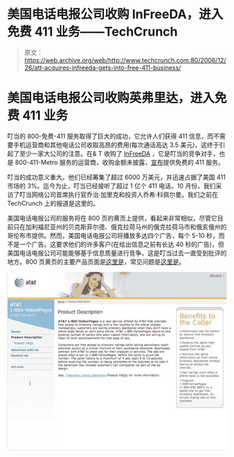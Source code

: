 # 美国电话电报公司收购 InFreeDA，进入免费 411 业务——TechCrunch

> 原文：<https://web.archive.org/web/http://www.techcrunch.com:80/2006/12/26/att-acquires-infreeda-gets-into-free-411-business/>

# 美国电话电报公司收购英弗里达，进入免费 411 业务

叮当的 800-免费-411 服务取得了巨大的成功，它允许人们获得 411 信息，而不需要手机运营商和其他电话公司收取高昂的费用(每次通话高达 3.5 美元)，这终于引起了至少一家大公司的注意。在& T 收购了 [InFreeDA](https://web.archive.org/web/20210618035930/http://www.infreeda.com/) ，它是叮当的竞争对手，也是 800-411-Metro 服务的运营商，收购金额未披露，[宣布](https://web.archive.org/web/20210618035930/http://www.att.com/Common/1800yellowpages/product_description.htm)提供免费的 411 服务。

叮当的成功意义重大。他们已经筹集了超过 6000 万美元，并迅速占据了美国 411 市场的 3%。迄今为止，叮当已经接听了超过 1 亿个 411 电话。10 月份，我们采访了叮当网络公司首席执行官乔治·加里克和投资人乔希·科佩尔曼。我们之前在 TechCrunch 上的报道是这里的。

美国电话电报公司的服务将在 800 页的黄页上提供，看起来非常相似，尽管它目前只在加利福尼亚州的贝克斯菲尔德、俄克拉荷马州的俄克拉荷马市和俄亥俄州的哥伦布市提供。然而，美国电话电报公司将播放多达四个广告，每个 5-10 秒，而不是一个广告。这要求他们的许多客户(在给出信息之前有长达 40 秒的广告)，但美国电话电报公司可能能够基于信息质量进行竞争，这是叮当过去一直受到批评的地方。800 页黄页的主要产品页面是[这里是](https://web.archive.org/web/20210618035930/http://www.att.com/Common/1800yellowpages/product_description.htm)，常见问题是[这里是](https://web.archive.org/web/20210618035930/http://www.att.com/Common/1800yellowpages/product_description.htm)。

![](img/46aad9667896caad644cc700a0a00ba9.png)